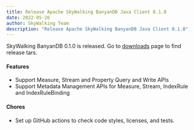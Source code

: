 ```yaml
---
title: Release Apache SkyWalking BanyanDB Java Client 0.1.0
date: 2022-05-26
author: SkyWalking Team
description: "Release Apache SkyWalking BanyanDB Java Client 0.1.0"
---
```


SkyWalking BanyanDB 0.1.0 is released. Go to [downloads](/downloads) page to find release tars.

#### Features

- Support Measure, Stream and Property Query and Write APIs
- Support Metadata Management APIs for Measure, Stream, IndexRule and IndexRuleBinding

#### Chores

- Set up GitHub actions to check code styles, licenses, and tests.
